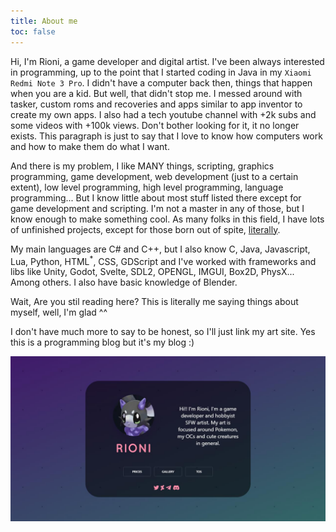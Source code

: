 ```yaml
---
title: About me
toc: false
---
```


Hi, I'm Rioni, a game developer and digital artist. I've been always interested in programming, up to the point that I started coding in Java in my `Xiaomi Redmi Note 3 Pro`. I didn't have a computer back then, things that happen when you are a kid. But well, that didn't stop me. I messed around with tasker, custom roms and recoveries and apps similar to app inventor to create my own apps. I also had a tech youtube channel with +2k subs and some videos with +100k views. Don't bother looking for it, it no longer exists. This paragraph is just to say that I love to know how computers work and how to make them do what I want.

And there is my problem, I like MANY things, scripting, graphics programming, game development, web development (just to a certain extent), low level programming, high level programming, language programming... But I know little about most stuff listed there except for game development and scripting. I'm not a master in any of those, but I know enough to make something cool. As many folks in this field, I have lots of unfinished projects, except for those born out of spite, [literally](https://nrosa01.github.io/pmd-quiz-online/).

My main languages are C# and C++, but I also know C, Java, Javascript, Lua, Python, HTML<sup>*</sup>, CSS, GDScript and I've worked with frameworks and libs like Unity, Godot, Svelte, SDL2, OPENGL, IMGUI, Box2D, PhysX... Among others. I also have basic knowledge of Blender.

Wait, Are you stil reading here? This is literally me saying things about myself, well, I'm glad ^^

I don't have much more to say to be honest, so I'll just link my art site. Yes this is a programming blog but it's my blog :)

<a href="https://www.rioni.es">
    <img src="https://raw.githubusercontent.com/Nrosa01/svelte-gallery/main/public/site/preview_twitter.jpg" alt="rioni art site">
</a>



